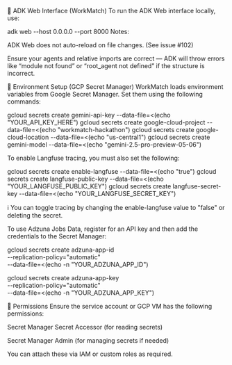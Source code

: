 🧪 ADK Web Interface (WorkMatch)
To run the ADK Web interface locally, use:

adk web --host 0.0.0.0 --port 8000
Notes:

ADK Web does not auto-reload on file changes. (See issue #102)

Ensure your agents and relative imports are correct — ADK will throw errors like “module not found” or “root_agent not defined” if the structure is incorrect.

🔐 Environment Setup (GCP Secret Manager)
WorkMatch loads environment variables from Google Secret Manager. Set them using the following commands:

gcloud secrets create gemini-api-key --data-file=<(echo "YOUR_API_KEY_HERE")
gcloud secrets create google-cloud-project --data-file=<(echo "workmatch-hackathon")
gcloud secrets create google-cloud-location --data-file=<(echo "us-central1")
gcloud secrets create gemini-model --data-file=<(echo "gemini-2.5-pro-preview-05-06")

To enable Langfuse tracing, you must also set the following:

gcloud secrets create enable-langfuse --data-file=<(echo "true")
gcloud secrets create langfuse-public-key --data-file=<(echo "YOUR_LANGFUSE_PUBLIC_KEY")
gcloud secrets create langfuse-secret-key --data-file=<(echo "YOUR_LANGFUSE_SECRET_KEY")

ℹ️ You can toggle tracing by changing the enable-langfuse value to "false" or deleting the secret.

To use Adzuna Jobs Data, register for an API key and then add the credentials to the Secret Manager:

gcloud secrets create adzuna-app-id \
  --replication-policy="automatic" \
  --data-file=<(echo -n "YOUR_ADZUNA_APP_ID")

gcloud secrets create adzuna-app-key \
  --replication-policy="automatic" \
  --data-file=<(echo -n "YOUR_ADZUNA_APP_KEY")

👤 Permissions
Ensure the service account or GCP VM has the following permissions:

Secret Manager Secret Accessor (for reading secrets)

Secret Manager Admin (for managing secrets if needed)

You can attach these via IAM or custom roles as required.

